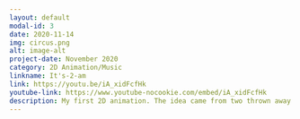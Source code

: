 ```yaml
---
layout: default
modal-id: 3
date: 2020-11-14
img: circus.png
alt: image-alt
project-date: November 2020
category: 2D Animation/Music
linkname: It's-2-am
link: https://youtu.be/iA_xidFcfHk
youtube-link: https://www.youtube-nocookie.com/embed/iA_xidFcfHk
description: My first 2D animation. The idea came from two thrown away drawings.
---
```

